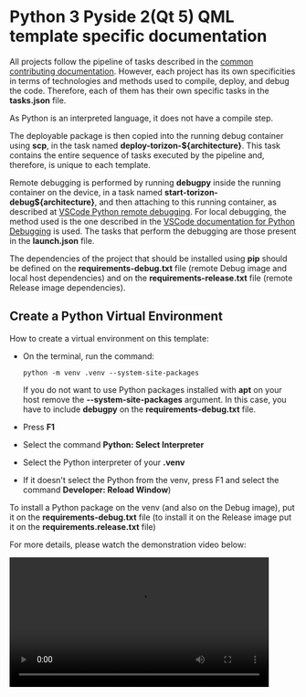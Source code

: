 

# Python 3 Pyside 2(Qt 5) QML template specific documentation

All projects follow the pipeline of tasks described in the [common contributing documentation](https://github.com/toradex/vscode-torizon-templates/blob/bookworm/CONTRIBUTING.md#contributing-templates). However, each project has its own specificities in terms of technologies and methods used to compile, deploy, and debug the code. Therefore, each of them has their own specific tasks in the **tasks.json** file.

As Python is an interpreted language, it does not have a compile step.

The deployable package is then copied into the running debug container using **scp**, in the task named **deploy-torizon-\${architecture}**. This task contains the entire sequence of tasks executed by the pipeline and, therefore, is unique to each template.

Remote debugging is performed by running **debugpy** inside the running container on the device, in a task named **start-torizon-debug\${architecture}**, and then attaching to this running container, as described at [VSCode Python remote debugging](https://code.visualstudio.com/docs/python/debugging#_remote-script-debugging-with-ssh). For local debugging, the method used is the one described in the [VSCode documentation for Python Debugging](https://code.visualstudio.com/docs/python/debugging) is used. The tasks that perform the debugging are those present in the **launch.json** file.

The dependencies of the project that should be installed using **pip** should be defined on the **requirements-debug.txt** file (remote Debug image and local host dependencies) and on the **requirements-release.txt** file (remote Release image dependencies). 

## Create a Python Virtual Environment

How to create a virtual environment on this template:

 - On the terminal, run the command:

      `python -m venv .venv --system-site-packages`

      If you do not want to use Python packages installed with **apt** on your host remove the **--system-site-packages** argument. In this case, you have to include **debugpy** on the **requirements-debug.txt** file.

 - Press **F1**
 - Select the command **Python: Select Interpreter**
 - Select the Python interpreter of your **.venv** 
 - If it doesn't select the Python from the venv, press F1 and select the command
 **Developer: Reload Window**)

To install a Python package on the venv (and also on the Debug image), put it 
on the **requirements-debug.txt** file (to install it on the Release image put it
on the **requirements.release.txt** file)

For more details, please watch the demonstration video below:

<video controls width="90%">
  <source src="https://raw.githubusercontent.com/toradex/vscode-torizon-templates-documentation/main/common/python3/createEnvPython3-v2.mp4" type="video/mp4">
</video>

[](https://raw.githubusercontent.com/toradex/vscode-torizon-templates-documentation/main/common/python3/createEnvPython3-v2.mp4)

[The line above renders the video on GitHub but not on VSCode ]:<>

[As of now, the supported types of videos and audios are described in https://github.com/microsoft/vscode-docs/blob/vnext/release-notes/v1_72.md#built-in-preview-for-some-audio-and-video-files ]:<>

